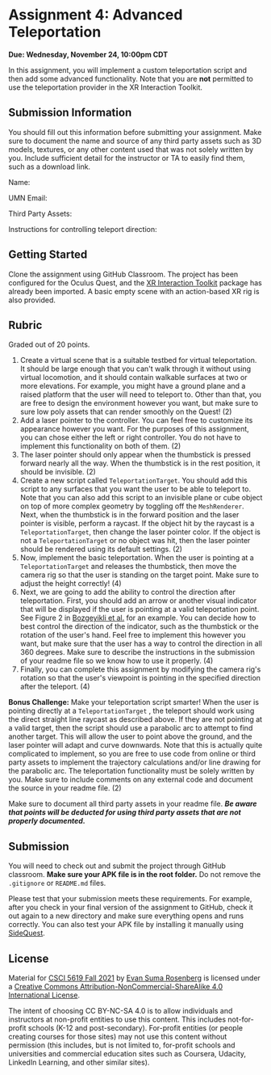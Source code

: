 # Assignment 4: Advanced Teleportation

**Due: Wednesday, November 24, 10:00pm CDT**

In this assignment, you will implement a custom teleportation script and then add some advanced functionality.  Note that you are **not** permitted to use the teleportation provider in the XR Interaction Toolkit.

## Submission Information

You should fill out this information before submitting your assignment.  Make sure to document the name and source of any third party assets such as 3D models, textures, or any other content used that was not solely written by you.  Include sufficient detail for the instructor or TA to easily find them, such as a download link.

Name: 

UMN Email:

Third Party Assets:

Instructions for controlling teleport direction:

## Getting Started

Clone the assignment using GitHub Classroom.  The project has been configured for the Oculus Quest, and the [XR Interaction Toolkit](https://docs.unity3d.com/Packages/com.unity.xr.interaction.toolkit@1.0/manual/index.html) package has already been imported.  A basic empty scene with an action-based XR rig is also provided.

## Rubric

Graded out of 20 points. 

1. Create a virtual scene that is a suitable testbed for virtual teleportation.  It should be large enough that you can't walk through it without using virtual locomotion, and it should contain walkable surfaces at two or more elevations.  For example, you might have a ground plane and a raised platform that the user will need to teleport to.  Other than that, you are free to design the environment however you want, but make sure to sure low poly assets that can render smoothly on the Quest!  (2)
2. Add a laser pointer to the controller.  You can feel free to customize its appearance however you want.  For the purposes of this assignment, you can chose either the left or right controller.  You do not have to implement this functionality on both of them.  (2)
3. The laser pointer should only appear when the thumbstick is pressed forward nearly all the way.  When the thumbstick is in the rest position, it should be invisible.  (2)
4. Create a new script called `TeleportationTarget`.  You should add this script to any surfaces that you want the user to be able to teleport to.  Note that you can also add this script to an invisible plane or cube object on top of more complex geometry by toggling off the `MeshRenderer`.   Next, when the thumbstick is in the forward position and the laser pointer is visible, perform a raycast.  If the object hit by the raycast is a `TeleportationTarget`, then change the laser pointer color.  If the object is not a `TeleportationTarget` or no object was hit, then the laser pointer should be rendered using its default settings.  (2)
5. Now, implement the basic teleportation.  When the user is pointing at a `TeleportationTarget` and releases the thumbstick, then move the camera rig so that the user is standing on the target point.  Make sure to adjust the height correctly!  (4)
6. Next, we are going to add the ability to control the direction after teleportation.  First, you should add an arrow or another visual indicator that will be displayed if the user is pointing at a valid teleportation point.  See Figure 2 in [Bozgeyikli et al.](https://dl.acm.org/doi/abs/10.1145/2967934.2968105) for an example.  You can decide how to best control the direction of the indicator, such as the thumbstick or the rotation of the user's hand.  Feel free to implement this however you want, but make sure that the user has a way to control the direction in all 360 degrees.  Make sure to describe the instructions in the submission of your readme file so we know how to use it properly.  (4)
7. Finally, you can complete this assignment by modifying the camera rig's rotation so that the user's viewpoint is pointing in the specified direction after the teleport.  (4)

**Bonus Challenge:**  Make your teleportation script smarter!  When the user is pointing directly at a `TeleportationTarget` , the teleport should work using the direct straight line raycast as described above.  If they are not pointing at a valid target, then the script should use a parabolic arc to attempt to find another target.  This will allow the user to point above the ground, and the laser pointer will adapt and curve downwards.  Note that this is actually quite complicated to implement, so you are free to use code from online or third party assets to implement the trajectory calculations and/or line drawing for the parabolic arc.  The teleportation functionality must be solely written by you.  Make sure to include comments on any external code and document the source in your readme file.  (2)

Make sure to document all third party assets in your readme file. ***Be aware that points will be deducted for using third party assets that are not properly documented.***

## Submission

You will need to check out and submit the project through GitHub classroom.  **Make sure your APK file is in the root folder.** Do not remove the `.gitignore` or `README.md` files.

Please test that your submission meets these requirements.  For example, after you check in your final version of the assignment to GitHub, check it out again to a new directory and make sure everything opens and runs correctly.  You can also test your APK file by installing it manually using [SideQuest](https://sidequestvr.com/).

## License

Material for [CSCI 5619 Fall 2021](https://canvas.umn.edu/courses/268490) by [Evan Suma Rosenberg](https://illusioneering.umn.edu/) is licensed under a [Creative Commons Attribution-NonCommercial-ShareAlike 4.0 International License](http://creativecommons.org/licenses/by-nc-sa/4.0/).

The intent of choosing CC BY-NC-SA 4.0 is to allow individuals and instructors at non-profit entities to use this content.  This includes not-for-profit schools (K-12 and post-secondary). For-profit entities (or people creating courses for those sites) may not use this content without permission (this includes, but is not limited to, for-profit schools and universities and commercial education sites such as Coursera, Udacity, LinkedIn Learning, and other similar sites).   